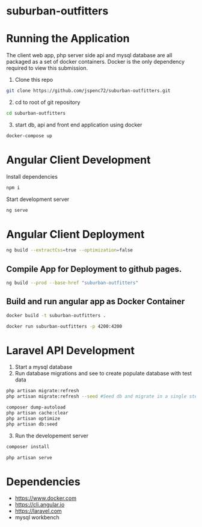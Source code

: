# suburban-outfitters


# Running the Application
The client web app, php server side api and mysql database are all packaged as a set of docker containers. Docker is the only dependency required to view this submission.

1. Clone this repo

```bash
git clone https://github.com/jspenc72/suburban-outfitters.git
```
2. cd to root of git repository

```bash
cd suburban-outfitters
```

3. start db, api and front end application using docker

```bash
docker-compose up
```

# Angular Client Development

Install dependencies

```bash
npm i
```

Start development server

```bash
ng serve
```

# Angular Client Deployment

```bash
ng build --extractCss=true --optimization=false
```
## Compile App for Deployment to github pages.

```bash
ng build --prod --base-href "suburban-outfitters"

```

## Build and run angular app as Docker Container

```bash
docker build -t suburban-outfitters .
```

```bash
docker run suburban-outfitters -p 4200:4200 
```

# Laravel API Development

1. Start a mysql database
2. Run database migrations and see to create populate database with test data

```bash
php artisan migrate:refresh
php artisan migrate:refresh --seed #Seed db and migrate in a single step
```

```bash
composer dump-autoload
php artisan cache:clear
php artisan optimize
php artisan db:seed
```

3. Run the developement server

```bash
composer install
```

```bash
php artisan serve
```

# Dependencies

- https://www.docker.com
- https://cli.angular.io
- https://laravel.com
- mysql workbench